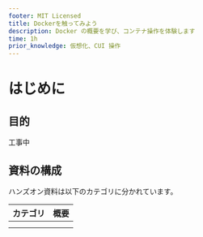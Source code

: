 ```yaml
---
footer: MIT Licensed
title: Dockerを触ってみよう
description: Docker の概要を学び、コンテナ操作を体験します
time: 1h
prior_knowledge: 仮想化、CUI 操作
---
```


# はじめに

## 目的
工事中

## 資料の構成

ハンズオン資料は以下のカテゴリに分かれています。

| カテゴリ | 概要 |
| -------- | ---- |
|          |      |
|          |      |